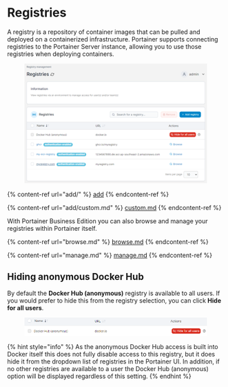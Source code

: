 # Registries

A registry is a repository of container images that can be pulled and deployed on a containerized infrastructure. Portainer supports connecting registries to the Portainer Server instance, allowing you to use those registries when deploying containers.

<figure><img src="../../.gitbook/assets/2.15-admin-registries.png" alt=""><figcaption></figcaption></figure>

{% content-ref url="add/" %}
[add](add/)
{% endcontent-ref %}

{% content-ref url="add/custom.md" %}
[custom.md](add/custom.md)
{% endcontent-ref %}

With Portainer Business Edition you can also browse and manage your registries within Portainer itself.

{% content-ref url="browse.md" %}
[browse.md](browse.md)
{% endcontent-ref %}

{% content-ref url="manage.md" %}
[manage.md](manage.md)
{% endcontent-ref %}

## Hiding anonymous Docker Hub

By default the **Docker Hub (anonymous)** registry is available to all users. If you would prefer to hide this from the registry selection, you can click **Hide for all users**.

<figure><img src="../../.gitbook/assets/2.15-admin-registries-dockerhub-hide.png" alt=""><figcaption></figcaption></figure>

{% hint style="info" %}
As the anonymous Docker Hub access is built into Docker itself this does not fully disable access to this registry, but it does hide it from the dropdown list of registries in the Portainer UI. In addition, if no other registries are available to a user the Docker Hub (anonymous) option will be displayed regardless of this setting.
{% endhint %}
